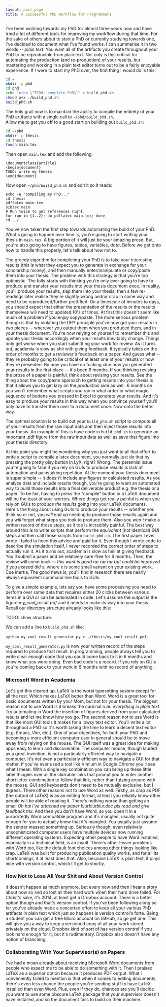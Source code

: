 ```yaml
---
layout: post_page
title: A Successful PhD Workflow for Programmers
---
```


I've been working towards my PhD for almost three years now and have
tried a lot of different tools for improving my workflow during that
time.  For the sake of others about to start a PhD or currently
studying towards one, I've decided to document what I've found works.
I can summarise it in two words -- *plain text*.  You want all of the
artifacts you create throughout your PhD to be reproducible from plain
text.  Not only is this critical for automating the production (and
re-production) of your results, but mastering and working in a plain
text editor turns out to be a fairly enjoyable experience.  If I were
to start my PhD over, the first thing I would do is this:

```bash
cd ~
mkdir -p phd
cd phd
echo "echo \"TODO: complete PhD\"" > build_phd.sh
chmod a+x ./build_phd.sh
build_phd.sh
```

The holy grail now is to maintain the ability to compile the entirety
of your PhD artifacts with a single call to `~/phd/build_phd.sh`.  
Allow me to get you off to a good start on building out
`build_phd.sh`:

```bash
cd ~/phd
mkdir -p thesis
cd thesis
touch main.tex
```

Then open `main.tex` and add the following:

```
\documentclass{article}
\begin{document}
TODO: write my thesis.
\end{document}
``` 

Now open `~/phd/build_phd.sh` and edit it so it reads:

```
echo -e "compiling my PhD..."
cd thesis
pdflatex main.tex
bibtex main
# Run twice to get references right.
for run in {1..2}; do pdflatex main.tex; done
cd ../
```

You've now taken the first step towards automating the build of your
PhD.  What's going to happen over time is, you're going to start
writing your thesis in `main.tex`.  A big portion of it will just be
your amazing prose.  But, you're also going to have figures, tables,
variables, *data*.  Before we get onto how to handle this properly,
let's talk about how not to.

The greedy algorithm for completing your PhD is to take your
interesting results (this is what they expect you to generate in
exchange for your scholarship money), and then manually
enter/manipulate or copy/paste them into your thesis.  The problem
with this strategy is that you're too optimistic.  The folly starts
with thinking you're only ever going to have to produce and transfer
your results into your thesis document once.  In reality, you'll
produce your results, slap them into your thesis, then a few
re-readings later realise they're slightly wrong and/or crap in some
way and need to be reproduced/further prettified.  On a timescale of
minutes to days, you should expect that either the presentation of the
results or the results themselves will need to updated 10's of times.
At first this doesn't seem like much of a problem if you enjoy
copy/paste.  The more serious problem though is that by violating the
DRY principle you've now got your results in two places -- wherever
you output them when you produced them, and in your thesis document.
You're now relying on yourself to remember this and update your thesis
accordingly when your results inevitably change.  Things only get
worse when you start submitting your work for review.  As it turns
out, academia is slow as shit with giving feedback.  It typically
takes on the order of months to get a reviewer's feedback on a paper.
And guess what -- they're probably going to be critical of at least
one of your results or how they're presented.  By now you have no
fucking clue how you generated your results in the first place -- it's
been 6 months.  If you thinking revising the prose of a paper is
painful, think about revising your results.  See the thing about the
copy/paste approach to getting results into your thesis is that it
allows you to get lazy on the *production* side as well.  6 months on
you won't remember what scripts you ran in what order or what magic
sequence of buttons you pressed in Excel to generate your results.
And it's easy to produce your results in this way when you convince
yourself you'll only have to transfer them over to a document once.
Now onto the better way.

The optimal solution is to build out your `build_phd.sh` script to
compute all of your results from the raw input data and then inject
those results into your thesis.  An example of this is have code in
`build_phd.sh` to generate an important .pdf figure from the raw input
data as well as save that figure into your thesis directory.

At this point you might be wondering why you just went to all that
effort to write a script to compile a latex document, you normally
just do that by pressing the pretty play button in LyX, right?  Wrong.
The perennial issue you're going to face if you rely on GUIs to
produce results is lack of automation and painstaking repetition.  At
the moment your thesis document is super simple -- it doesn't include
any figures or calculated results.  As you analyze data and include
results though, you're going to want an automated way to build those
results into a final deliverable product e.g. the thesis or a paper.
To be fair, having to press the "compile" button in a LaTeX document
will be the least of your worries.  Where things get really painful is
when you rely on GUIs to *produce the results* going into your LaTeX
documents.  Here's the thing about using GUIs to produce your results
-- whether you think so or not, you *will* end up needing to produce
those results again and you *will* forget what steps you took to
produce them.  Also you *won't* make a written record of those steps,
as it too is incredibly painful.  The best way around this is to write
scripts that perform the *equivalent* (not identical) GUI steps and
then call those scripts from `build_phd.sh`.  The first paper I ever
wrote I failed to heed this advice and paid for it.  Even though I
wrote code to describe the simulation itself, I never recorded the
correct order of steps to actually run it.  As it turns out, academia
is slow as hell at giving feedback.  You'll submit a paper and be
relatively care-free for 6 months.  Then, the review will come back --
*this work is good rar rar rar but could be improved if you instead
did x*, where *x* is some small variant on your existing work.  Cue
inertia.  The good news is, you'll find in research there are nearly
always equivalent command line tools to GUIs.

To give a simple example, lets say you have some processing you need
to perform over some data that requires either 20 clicks between
various items in a GUI or can be automated in code.  Let's assume the
output is the figure *my_cool_result.pdf* and it needs to make its way
into your thesis.  Recall our directory structure already looks like
this:

TODO: show structure.

We can add a line to `build_phd.sh` like:

`python my_cool_result_generator.py > ./thesis/my_cool_result.pdf`.

`my_cool_result_generator.py` is now your written record of the steps
required to produce that result.  In programming, people always tell
you to write clear enough code that you could come back to it in 6
months and know what you were doing.  Even bad code is a record.  If
you rely on GUIs you're coming back to your work in 6 months with no
record of anything.

### Microsoft Word in Academia 

Let's get this cleared up.  LaTeX is the worst typesetting system
except for all the rest.  Which makes LaTeX better than Word.  Word is
a great tool for basic documents written by your Mom, but not for your
thesis.  The biggest reason not to use Word is it breaks the cardinal
rule: *everything in plain text*.  Try automating in Word the
insertion of figures derived from your calculated results and let me
know how you go.  The second reason not to use Word is that like most
GUI tools it makes for a lowsy text editor.  You'll write a lot
throughout a PhD so it's worth taking the time to learn a decent text
editor (e.g. Emacs, Vim, etc.).  One of your objectives, for both your
PhD and becoming a more efficient computer user in general should be
to move away from relying on the mouse.  The GUI itself was a great
idea for making apps easy to learn and discoverable.  The computer
mouse, though lauded as a great invention, is not a particularly
efficient way to navigate a computer.  It's not even a particularly
efficient way to navigate a GUI for that matter.  If you've ever used
a tool like Vimium in Google Chrome you'll see what I mean.  With a
single key combination you can bring up these little label thingies
over all the clickable links that prompt you to enter another short
letter combination to follow that link, rather than futzing around
with the mouse.  GUI and keyboards don't need to be mutually
exclusive, but I digress.  There other reasons not to use Word as
well.  Firstly, as crap as PDF (the output of LaTeX) is as an editing
format, at least you reliably know other people will be able of
reading it.  There's nothing worse than getting an email *Oh hai I've
attached my paper blurblurblur.doc pls read and give feedback tnx*.
And then you don't have Word, so you open it in a purportedly Word
compatible program and it's mangled, usually not quite enough for you
to actually know that it's mangled.  You usually just assume the
sender messed something up.  Seriously though, even relatively
unsophisticated computer users have multiple devices now running
different operating systems.  Expecting other people to have Word
installed, especially in a technical field, is an insult.  There's
other lesser problems with Word too, like the default font choices
among other things looking like crap.  LaTeX was built for producing
publication quality works, and for all its shortcomings, it at least
does that.  Also, because LaTeX is plain text, it plays nice with
version control, which I'll get to shortly.

### How Not to Lose All Your Shit and About Version Control 

It doesn't happen as much anymore, but every now and then I hear a
story about how so and so lost all their hard work when their hard
drive failed.  For Christ's sake, it's 2014, at least get a Dropbox
account.  There is a better option though and that's version control.
If you've been following along so far you've already made a concerted
effort to keep all your various PhD artifacts in plain text which just
so happens is version control's forte.  Being a student you can get a
free Micro account on GitHub, so go get one.  This will give you a way
to keep a versioned copy of all your work stored privately on the
cloud.  Dropbox kind of sort of has version control if you look hard
enough for it, but it's rudimentary.  Dropbox also doesn't have any
notion of branching, 

### Collaborating With Your Supervisor(s) on Papers

I've had a moan already about receiving Microsoft Word documents from
people who expect me to be able to do something with it.  Then I
praised LaTeX as a superior option because it produces PDF output.
What I conveniently failed to mention is that when it comes to editing
documents, there's even less chance the people you're sending stuff to
have LaTeX installed than even Word.  Plus, even if they do, chances
are you'll decide you want to use some obscure LaTeX package that your
supervisor doesn't have installed, and so the document fails to build
on their machine.

<!--  Once you start writing your thesis (and papers) you're
going to f
ind they need figures.  Those figures are going to be output
as the result of processing data.  Chances are you're going to mess up
that processing (and in turn your figures) many times over before you
finally get it right.  Have you ever had to work on a document in
Microsoft Word that required you insert a figure you created using
another program?  And you found the figure didn't look quite right
about 10,000 times over causing you to constantly click back and forth
between programs, reproducing the figure and then reinserting the
latest version into the document?  That's what we're trying to avoid
here.  LaTeX at least has the notion of referencing figures as file
names, so you can at least just update the file, manually recompile
and get the result you were after.  At a minimum you ought to  

 where you needed to insert before Have you ever been
using Microsoft Word, had to insert a figure and -->